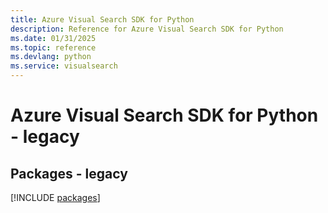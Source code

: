 ```yaml
---
title: Azure Visual Search SDK for Python
description: Reference for Azure Visual Search SDK for Python
ms.date: 01/31/2025
ms.topic: reference
ms.devlang: python
ms.service: visualsearch
---
```

# Azure Visual Search SDK for Python - legacy
## Packages - legacy
[!INCLUDE [packages](visual-search-index.md)]